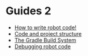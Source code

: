 # Guides 2

 - [How to write robot code!](docs/guides/learnToRobot)
 - [Code and project structure](docs/guides/codeStructure)
 - [The Gradle Build System](docs/guides/introToGradle)
 - [Debugging robot code](docs/guides/debug)
